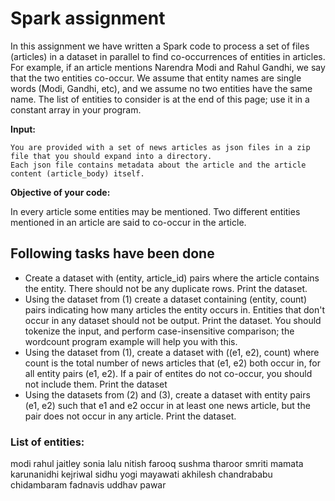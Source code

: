 # Spark assignment

In this assignment we have written a Spark code to process a set of files (articles) in a dataset in parallel to find co-occurrences of entities in articles.  For example, if an article mentions Narendra Modi and Rahul Gandhi, we say that the two entities co-occur. We assume that entity names are single words (Modi, Gandhi, etc), and we assume no two entities have the same name.  The list of entities to consider is at the end of this page; use it in a constant array in your program.

**Input:**

    You are provided with a set of news articles as json files in a zip file that you should expand into a directory.
    Each json file contains metadata about the article and the article content (article_body) itself.

**Objective of your code:**

In every article some entities may be mentioned.  Two different entities mentioned in an article are said to co-occur in the article. 

## Following tasks have been done

- Create a dataset with (entity, article_id) pairs where the article contains the entity.  There should not be any duplicate rows. Print the dataset.
- Using the dataset from (1) create a dataset containing (entity, count) pairs indicating how many articles the entity occurs in.  Entities that don't occur in any dataset should not be output.   Print the dataset.  You should tokenize the input, and perform case-insensitive comparison; the wordcount program example will help you with this.
- Using the dataset from (1), create a dataset with ((e1, e2), count) where count is the total number of news articles that (e1, e2) both occur in, for all entity pairs (e1, e2).   If a pair of entites do not co-occur,  you should not include them.  Print the dataset
- Using the datasets from (2) and (3), create a dataset with entity pairs (e1, e2) such that e1 and e2 occur in at least one news article, but the pair does not occur in any article.  Print the dataset.

### List of entities:

modi
rahul
jaitley
sonia
lalu
nitish
farooq
sushma
tharoor
smriti
mamata
karunanidhi
kejriwal
sidhu
yogi
mayawati
akhilesh
chandrababu
chidambaram
fadnavis
uddhav
pawar	
